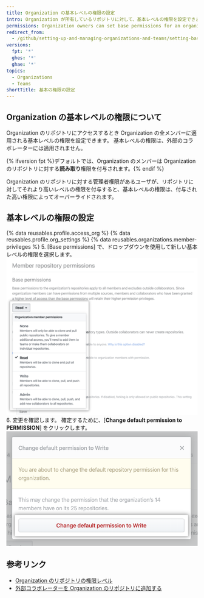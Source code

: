 ```yaml
---
title: Organization の基本レベルの権限の設定
intro: Organization が所有しているリポジトリに対して、基本レベルの権限を設定できます。
permissions: Organization owners can set base permissions for an organization.
redirect_from:
  - /github/setting-up-and-managing-organizations-and-teams/setting-base-permissions-for-an-organization
versions:
  fpt: '*'
  ghes: '*'
  ghae: '*'
topics:
  - Organizations
  - Teams
shortTitle: 基本の権限の設定
---
```


## Organization の基本レベルの権限について

Organization のリポジトリにアクセスするとき Organization の全メンバーに適用される基本レベルの権限を設定できます。 基本レベルの権限は、外部のコラボレーターには適用されません。

{% ifversion fpt %}デフォルトでは、Organization のメンバーは Organization のリポジトリに対する**読み取り**権限を付与されます。{% endif %}

Organization のリポジトリに対する管理者権限があるユーザが、リポジトリに対してそれより高いレベルの権限を付与すると、基本レベルの権限は、付与された高い権限によってオーバーライドされます。

## 基本レベルの権限の設定

{% data reusables.profile.access_org %}
{% data reusables.profile.org_settings %}
{% data reusables.organizations.member-privileges %}
5. [Base permissions] で、ドロップダウンを使用して新しい基本レベルの権限を選択します。 ![[base permissions] ドロップダウンから新しい権限レベルを選択する](/assets/images/help/organizations/base-permissions-drop-down.png)
6. 変更を確認します。 確定するために、[**Change default permission to PERMISSION**] をクリックします。 ![基本レベルの権限の変更を確認して確定する](/assets/images/help/organizations/base-permissions-confirm.png)

## 参考リンク

- [Organization のリポジトリの権限レベル](/organizations/managing-access-to-your-organizations-repositories/repository-permission-levels-for-an-organization#permission-levels-for-repositories-owned-by-an-organization)
- [外部コラボレーターを Organization のリポジトリに追加する](/organizations/managing-access-to-your-organizations-repositories/adding-outside-collaborators-to-repositories-in-your-organization)
